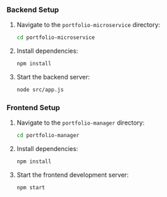 ### Backend Setup

1. Navigate to the `portfolio-microservice` directory:
    ```sh
    cd portfolio-microservice
    ```

2. Install dependencies:
    ```sh
    npm install
    ```

3. Start the backend server:
    ```sh
    node src/app.js
    ```

### Frontend Setup

1. Navigate to the `portfolio-manager` directory:
    ```sh
    cd portfolio-manager
    ```

2. Install dependencies:
    ```sh
    npm install
    ```

3. Start the frontend development server:
    ```sh
    npm start
    ```
